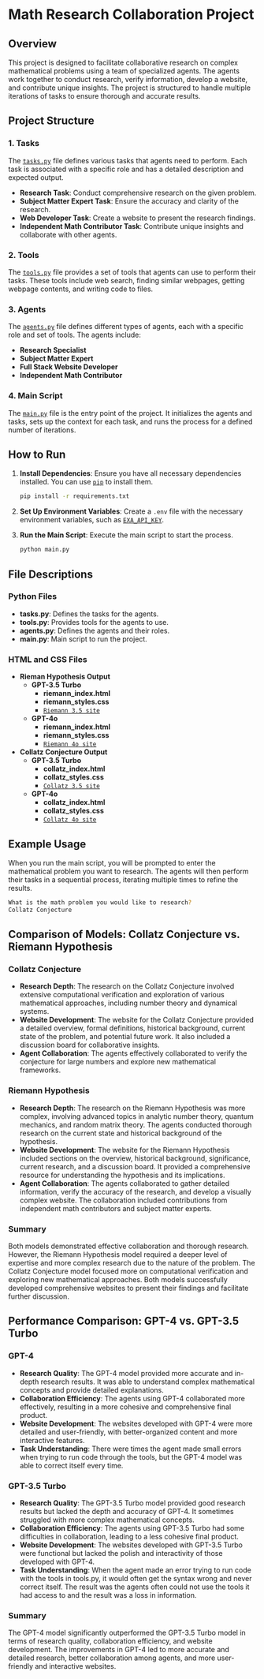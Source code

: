 # Math Research Collaboration Project

## Overview

This project is designed to facilitate collaborative research on complex mathematical problems using a team of specialized agents. The agents work together to conduct research, verify information, develop a website, and contribute unique insights. The project is structured to handle multiple iterations of tasks to ensure thorough and accurate results.

## Project Structure

### 1. Tasks

The [`tasks.py`](command:_github.copilot.openRelativePath?%5B%7B%22scheme%22%3A%22file%22%2C%22authority%22%3A%22%22%2C%22path%22%3A%22%2FUsers%2FP3120851%2Fmath_board%2Ftasks.py%22%2C%22query%22%3A%22%22%2C%22fragment%22%3A%22%22%7D%5D "/Users/P3120851/math_board/tasks.py") file defines various tasks that agents need to perform. Each task is associated with a specific role and has a detailed description and expected output.

- **Research Task**: Conduct comprehensive research on the given problem.
- **Subject Matter Expert Task**: Ensure the accuracy and clarity of the research.
- **Web Developer Task**: Create a website to present the research findings.
- **Independent Math Contributor Task**: Contribute unique insights and collaborate with other agents.

### 2. Tools

The [`tools.py`](command:_github.copilot.openRelativePath?%5B%7B%22scheme%22%3A%22file%22%2C%22authority%22%3A%22%22%2C%22path%22%3A%22%2FUsers%2FP3120851%2Fmath_board%2Ftools.py%22%2C%22query%22%3A%22%22%2C%22fragment%22%3A%22%22%7D%5D "/Users/P3120851/math_board/tools.py") file provides a set of tools that agents can use to perform their tasks. These tools include web search, finding similar webpages, getting webpage contents, and writing code to files.

### 3. Agents

The [`agents.py`](command:_github.copilot.openRelativePath?%5B%7B%22scheme%22%3A%22file%22%2C%22authority%22%3A%22%22%2C%22path%22%3A%22%2FUsers%2FP3120851%2Fmath_board%2Fagents.py%22%2C%22query%22%3A%22%22%2C%22fragment%22%3A%22%22%7D%5D "/Users/P3120851/math_board/agents.py") file defines different types of agents, each with a specific role and set of tools. The agents include:

- **Research Specialist**
- **Subject Matter Expert**
- **Full Stack Website Developer**
- **Independent Math Contributor**

### 4. Main Script

The [`main.py`](command:_github.copilot.openRelativePath?%5B%7B%22scheme%22%3A%22file%22%2C%22authority%22%3A%22%22%2C%22path%22%3A%22%2FUsers%2FP3120851%2Fmath_board%2Fmain.py%22%2C%22query%22%3A%22%22%2C%22fragment%22%3A%22%22%7D%5D "/Users/P3120851/math_board/main.py") file is the entry point of the project. It initializes the agents and tasks, sets up the context for each task, and runs the process for a defined number of iterations.

## How to Run

1. **Install Dependencies**: Ensure you have all necessary dependencies installed. You can use [`pip`](command:_github.copilot.openSymbolFromReferences?%5B%22pip%22%2C%5B%7B%22uri%22%3A%7B%22%24mid%22%3A1%2C%22fsPath%22%3A%22%2FUsers%2FP3120851%2Fmath_board%2Freadme.md%22%2C%22external%22%3A%22file%3A%2F%2F%2FUsers%2FP3120851%2Fmath_board%2Freadme.md%22%2C%22path%22%3A%22%2FUsers%2FP3120851%2Fmath_board%2Freadme.md%22%2C%22scheme%22%3A%22file%22%7D%2C%22pos%22%3A%7B%22line%22%3A36%2C%22character%22%3A96%7D%7D%5D%5D "Go to definition") to install them.
   ```sh
   pip install -r requirements.txt
   ```

2. **Set Up Environment Variables**: Create a `.env` file with the necessary environment variables, such as [`EXA_API_KEY`](command:_github.copilot.openSymbolFromReferences?%5B%22EXA_API_KEY%22%2C%5B%7B%22uri%22%3A%7B%22%24mid%22%3A1%2C%22fsPath%22%3A%22%2FUsers%2FP3120851%2Fmath_board%2Freadme.md%22%2C%22external%22%3A%22file%3A%2F%2F%2FUsers%2FP3120851%2Fmath_board%2Freadme.md%22%2C%22path%22%3A%22%2FUsers%2FP3120851%2Fmath_board%2Freadme.md%22%2C%22scheme%22%3A%22file%22%7D%2C%22pos%22%3A%7B%22line%22%3A41%2C%22character%22%3A109%7D%7D%5D%5D "Go to definition").

3. **Run the Main Script**: Execute the main script to start the process.
   ```sh
   python main.py
   ```

## File Descriptions

### Python Files

- **tasks.py**: Defines the tasks for the agents.
- **tools.py**: Provides tools for the agents to use.
- **agents.py**: Defines the agents and their roles.
- **main.py**: Main script to run the project.

### HTML and CSS Files

- **Rieman Hypothesis Output**
   - **GPT-3.5 Turbo**
      - **riemann_index.html**
      - **riemann_styles.css**
      - [`Riemann 3.5 site`](https://html-preview.github.io/?url=https://github.com/Nick-Kurt-Butler/CrewAiMathBoard/blob/main/Riemann/gpt3_5_turbo/index.html)
   - **GPT-4o**
      - **riemann_index.html**
      - **riemann_styles.css**
      - [`Riemann 4o site`](https://html-preview.github.io/?url=https://github.com/Nick-Kurt-Butler/CrewAiMathBoard/blob/main/Riemann/gpt4o/index.html)
- **Collatz Conjecture Output**
   - **GPT-3.5 Turbo**
      - **collatz_index.html**
      - **collatz_styles.css**
      - [`Collatz 3.5 site`](https://html-preview.github.io/?url=https://github.com/Nick-Kurt-Butler/CrewAiMathBoard/blob/main/Collatz/gpt3_5_turbo/index.html)
   - **GPT-4o**
      - **collatz_index.html**
      - **collatz_styles.css**
      - [`Collatz 4o site`](https://html-preview.github.io/?url=https://github.com/Nick-Kurt-Butler/CrewAiMathBoard/blob/main/Collatz/gpt4o/index.html)


## Example Usage

When you run the main script, you will be prompted to enter the mathematical problem you want to research. The agents will then perform their tasks in a sequential process, iterating multiple times to refine the results.

```sh
What is the math problem you would like to research?
Collatz Conjecture
```

## Comparison of Models: Collatz Conjecture vs. Riemann Hypothesis

### Collatz Conjecture

- **Research Depth**: The research on the Collatz Conjecture involved extensive computational verification and exploration of various mathematical approaches, including number theory and dynamical systems.
- **Website Development**: The website for the Collatz Conjecture provided a detailed overview, formal definitions, historical background, current state of the problem, and potential future work. It also included a discussion board for collaborative insights.
- **Agent Collaboration**: The agents effectively collaborated to verify the conjecture for large numbers and explore new mathematical frameworks.

### Riemann Hypothesis

- **Research Depth**: The research on the Riemann Hypothesis was more complex, involving advanced topics in analytic number theory, quantum mechanics, and random matrix theory. The agents conducted thorough research on the current state and historical background of the hypothesis.
- **Website Development**: The website for the Riemann Hypothesis included sections on the overview, historical background, significance, current research, and a discussion board. It provided a comprehensive resource for understanding the hypothesis and its implications.
- **Agent Collaboration**: The agents collaborated to gather detailed information, verify the accuracy of the research, and develop a visually complex website. The collaboration included contributions from independent math contributors and subject matter experts.

### Summary

Both models demonstrated effective collaboration and thorough research. However, the Riemann Hypothesis model required a deeper level of expertise and more complex research due to the nature of the problem. The Collatz Conjecture model focused more on computational verification and exploring new mathematical approaches. Both models successfully developed comprehensive websites to present their findings and facilitate further discussion.

## Performance Comparison: GPT-4 vs. GPT-3.5 Turbo

### GPT-4

- **Research Quality**: The GPT-4 model provided more accurate and in-depth research results. It was able to understand complex mathematical concepts and provide detailed explanations.
- **Collaboration Efficiency**: The agents using GPT-4 collaborated more effectively, resulting in a more cohesive and comprehensive final product.
- **Website Development**: The websites developed with GPT-4 were more detailed and user-friendly, with better-organized content and more interactive features.
- **Task Understanding**: There were times the agent made small errors when trying to run code through the tools, but the GPT-4 model was able to correct itself every time.

### GPT-3.5 Turbo

- **Research Quality**: The GPT-3.5 Turbo model provided good research results but lacked the depth and accuracy of GPT-4. It sometimes struggled with more complex mathematical concepts.
- **Collaboration Efficiency**: The agents using GPT-3.5 Turbo had some difficulties in collaboration, leading to a less cohesive final product.
- **Website Development**: The websites developed with GPT-3.5 Turbo were functional but lacked the polish and interactivity of those developed with GPT-4.
- **Task Understanding**: When the agent made an error trying to run code with the tools in tools.py, it would often get the syntax wrong and never correct itself. The result was the agents often could not use the tools it had access to and the result was a loss in information.

### Summary

The GPT-4 model significantly outperformed the GPT-3.5 Turbo model in terms of research quality, collaboration efficiency, and website development. The improvements in GPT-4 led to more accurate and detailed research, better collaboration among agents, and more user-friendly and interactive websites.
